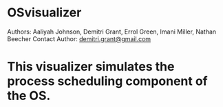 # OSvisualizer
Authors:  Aaliyah Johnson, Demitri Grant, Errol Green, Imani Miller, Nathan Beecher
Contact Author: demitri.grant@gmail.com

# This visualizer simulates the process scheduling component of the OS.
